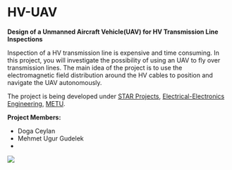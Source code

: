HV-UAV
======

**Design of a Unmanned Aircraft Vehicle(UAV) for HV Transmission Line Inspections**

Inspection of a HV transmission line is expensive and time consuming. In this project, you will investigate the possibility of using an UAV to fly over transmission lines. The main idea of the project is to use the electromagnetic field distribution around the HV cables to position and navigate the UAV autonomously.

The project is being developed under [STAR Projects](http://star.eee.metu.edu.tr/), [Electrical-Electronics Engineering](http://eee2.metu.edu.tr/), [METU](http://www.metu.edu.tr/).

**Project Members:**

*  Doga Ceylan
*  Mehmet Ugur Gudelek
*  

![](https://cloud.githubusercontent.com/assets/8158564/5944057/b05fe168-a72c-11e4-8179-068970019fcc.PNG)


